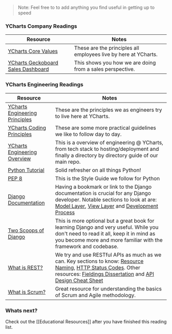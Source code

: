
> Note: Feel free to to add anything you find useful in getting up to speed

### YCharts Company Readings
| Resource  | Notes | 
| ------------- | ------------- |
| [YCharts Core Values](https://github.com/ycharts/ycharts/wiki/YCharts-Core-Values)  | These are the principles all employees live by here at YCharts. |
| [YCharts Geckoboard Sales Dashboard](https://app.geckoboard.com/edit/dashboards/275569)  | This shows you how we are doing from a sales perspective. |


### YCharts Engineering Readings

| Resource  | Notes | 
| ------------- | ------------- |
| [YCharts Engineering Principles](https://github.com/ycharts/ycharts/wiki/YCharts-Engineering-Principles)  | These are the principles we as engineers try to live here at YCharts.  |
| [YCharts Coding Principles](https://github.com/ycharts/ycharts/wiki/YCharts-Coding-Principles)  | These are some more practical guidelines we like to follow day to day. |
| [YCharts Engineering Overview](https://github.com/ycharts/ycharts/wiki) | This is a overview of engineering @ YCharts, from tech stack to hosting/deployment and finally a directory by directory guide of our main repo. |
| [Python Tutorial](https://www.learnpython.org/)  | Solid refresher on all things Python! |
| [PEP 8](https://www.python.org/dev/peps/pep-0008/)  | This is the Style Guide we follow for Python |
| [Django Documentation](https://docs.djangoproject.com/en/1.8/)  | Having a bookmark or link to the Django documentation is crucial for any Django developer. Notable sections to look at are: [Model Layer](https://docs.djangoproject.com/en/1.8/#the-model-layer), [View Layer](https://docs.djangoproject.com/en/1.8/#the-view-layer) and [Development Process](https://docs.djangoproject.com/en/1.8/#the-development-process)  |
| [Two Scoops of Django](https://www.pdf-archive.com/2016/08/07/two-scoops-of-django-1-8/two-scoops-of-django-1-8.pdf) | This is more optional but a great book for learning Django and very useful. While you don't need to read it all, keep it in mind as you become more and more familiar with the framework and codebase. |
| [What is REST?](http://www.restapitutorial.com/lessons/whatisrest.html) | We try and use RESTful APIs as much as we can. Key sections to know: [Resource Naming](http://www.restapitutorial.com/lessons/restfulresourcenaming.html), [HTTP Status Codes](http://www.restapitutorial.com/httpstatuscodes.html). Other resources: [Fieldings Dissertation](http://www.ics.uci.edu/~fielding/pubs/dissertation/rest_arch_style.htm) and [API Design Cheat Sheet](https://github.com/RestCheatSheet/api-cheat-sheet#api-design-cheat-sheet)|
| [What is Scrum?](https://www.scrumalliance.org/why-scrum/core-scrum-values-roles)  | Great resource for understanding the basics of Scrum and Agile methodology. |

### Whats next?
Check out the [[Educational Resources]] after you have finished this reading list.